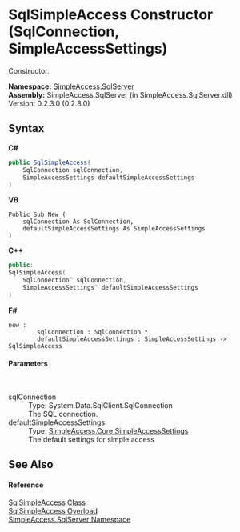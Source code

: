 # SqlSimpleAccess Constructor (SqlConnection, SimpleAccessSettings)
 

Constructor.

**Namespace:**&nbsp;<a href="0aec4ece-a28c-8a60-ec49-ed778f89c036">SimpleAccess.SqlServer</a><br />**Assembly:**&nbsp;SimpleAccess.SqlServer (in SimpleAccess.SqlServer.dll) Version: 0.2.3.0 (0.2.8.0)

## Syntax

**C#**<br />
``` C#
public SqlSimpleAccess(
	SqlConnection sqlConnection,
	SimpleAccessSettings defaultSimpleAccessSettings
)
```

**VB**<br />
``` VB
Public Sub New ( 
	sqlConnection As SqlConnection,
	defaultSimpleAccessSettings As SimpleAccessSettings
)
```

**C++**<br />
``` C++
public:
SqlSimpleAccess(
	SqlConnection^ sqlConnection, 
	SimpleAccessSettings^ defaultSimpleAccessSettings
)
```

**F#**<br />
``` F#
new : 
        sqlConnection : SqlConnection * 
        defaultSimpleAccessSettings : SimpleAccessSettings -> SqlSimpleAccess
```


#### Parameters
&nbsp;<dl><dt>sqlConnection</dt><dd>Type: System.Data.SqlClient.SqlConnection<br />The SQL connection.</dd><dt>defaultSimpleAccessSettings</dt><dd>Type: <a href="43f972b4-e83c-53c8-a130-8b815b2375b7">SimpleAccess.Core.SimpleAccessSettings</a><br />The default settings for simple access</dd></dl>

## See Also


#### Reference
<a href="51cba069-bca7-767f-b9f4-7a420dd10a28">SqlSimpleAccess Class</a><br /><a href="0b0f752a-0edb-b2f0-8373-d1317b9ee89e">SqlSimpleAccess Overload</a><br /><a href="0aec4ece-a28c-8a60-ec49-ed778f89c036">SimpleAccess.SqlServer Namespace</a><br />